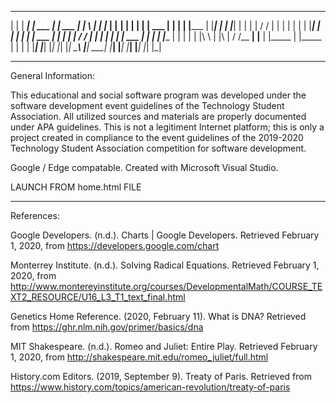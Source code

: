  
 _         _______   _______   _______   ___   __   _______   _______   _         _         _______
| |       |  _____| |  ___  | |  ___  | |   \ |  | |___    | |__   __| | |       | |       |  ___  |
| |       | |_____  | |___| | | |___| | |    \|  |    /   /     | |    | |       | |       | |___| |
| |       |  _____| |  ___  | |      _| |        |   /   /      | |    | |       | |       |  ___  |
| |_____  | |_____  | |   | | | |\   \  |  |\    |  /   /__   __| |__  | |_____  | |_____  | |   | |
|_______| |_______| |_|   |_| |_| \___\ |__| \___| |_______| |_______| |_______| |_______| |_|   |_|

------------------------------------------------------------------------------------------------------------------------------------------------------------
General Information:

This educational and social software program was developed under the software development event guidelines of the Technology Student Association. All 
utilized sources and materials are properly documented under APA guidelines. This is not a legitiment Internet platform; this is only a project created 
in compliance to the event guidelines of the 2019-2020 Technology Student Association competition for software development.

Google / Edge compatable.
Created with Microsoft Visual Studio.

LAUNCH FROM home.html FILE

------------------------------------------------------------------------------------------------------------------------------------------------------------
References:

Google Developers. (n.d.). Charts  | Google Developers. 
	Retrieved February 1, 2020, from https://developers.google.com/chart

Monterrey Institute. (n.d.). Solving Radical Equations. 
	Retrieved February 1, 2020, from http://www.montereyinstitute.org/courses/DevelopmentalMath/COURSE_TEXT2_RESOURCE/U16_L3_T1_text_final.html

Genetics Home Reference. (2020, February 11). What is DNA? 
	Retrieved from https://ghr.nlm.nih.gov/primer/basics/dna

MIT Shakespeare. (n.d.). Romeo and Juliet: Entire Play. 
	Retrieved February 1, 2020, from http://shakespeare.mit.edu/romeo_juliet/full.html

History.com Editors. (2019, September 9). Treaty of Paris. 
	Retrieved from https://www.history.com/topics/american-revolution/treaty-of-paris 
